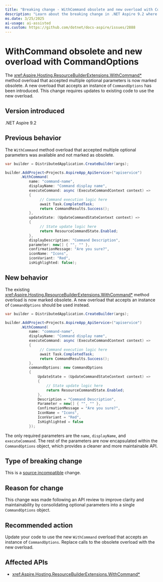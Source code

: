 ```yaml
---
title: "Breaking change - WithCommand obsolete and new overload with CommandOptions"
description: "Learn about the breaking change in .NET Aspire 9.2 where the WithCommand method overload with optional parameters is marked obsolete."
ms.date: 3/25/2025
ai-usage: ai-assisted
ms.custom: https://github.com/dotnet/docs-aspire/issues/2888
---
```


# WithCommand obsolete and new overload with CommandOptions

The <xref:Aspire.Hosting.ResourceBuilderExtensions.WithCommand*> method overload that accepted multiple optional parameters is now marked obsolete. A new overload that accepts an instance of `CommandOptions` has been introduced. This change requires updates to existing code to use the new overload.

## Version introduced

.NET Aspire 9.2

## Previous behavior

The `WithCommand` method overload that accepted multiple optional parameters was available and not marked as obsolete.

```csharp
var builder = DistributedApplication.CreateBuilder(args);

builder.AddProject<Projects.AspireApp_ApiService>("apiservice")
       .WithCommand(
           name: "command-name",
           displayName: "Command display name",
           executeCommand: async (ExecuteCommandContext context) =>
           {
                // Command execution logic here
                await Task.CompletedTask;
                return CommandResults.Success();
           },
           updateState: (UpdateCommandStateContext context) =>
           {
                // State update logic here
                return ResourceCommandState.Enabled;
           },
           displayDescription: "Command Description",
           parameter: new[] { "", "" },
           confirmationMessage: "Are you sure?",
           iconName: "Icons",
           iconVariant: "Red",
           isHighlighted: false);
```

## New behavior

The existing <xref:Aspire.Hosting.ResourceBuilderExtensions.WithCommand*> method overload is now marked obsolete. A new overload that accepts an instance of `CommandOptions` should be used instead.

```csharp
var builder = DistributedApplication.CreateBuilder(args);

builder.AddProject<Projects.AspireApp_ApiService>("apiservice")
       .WithCommand(
           name: "command-name",
           displayName: "Command display name",
           executeCommand: async (ExecuteCommandContext context) =>
           {
                // Command execution logic here
                await Task.CompletedTask;
                return CommandResults.Success();
           },
           commandOptions: new CommandOptions
           {
               UpdateState = (UpdateCommandStateContext context) =>
               {
                   // State update logic here
                   return ResourceCommandState.Enabled;
               },
               Description = "Command Description",
               Parameter = new[] { "", "" },
               ConfirmationMessage = "Are you sure?",
               IconName = "Icons",
               IconVariant = "Red",
               IsHighlighted = false
           });
```

The only required parameters are the `name`, `displayName`, and `executeCommand`. The rest of the parameters are now encapsulated within the `CommandOptions` object, which provides a cleaner and more maintainable API.

## Type of breaking change

This is a [source incompatible](../categories.md#source-compatibility) change.

## Reason for change

This change was made following an API review to improve clarity and maintainability by consolidating optional parameters into a single `CommandOptions` object.

## Recommended action

Update your code to use the new `WithCommand` overload that accepts an instance of `CommandOptions`. Replace calls to the obsolete overload with the new overload.

## Affected APIs

- <xref:Aspire.Hosting.ResourceBuilderExtensions.WithCommand*>
